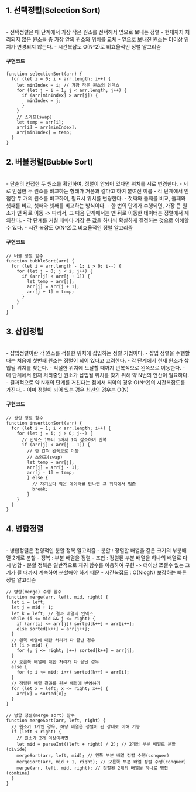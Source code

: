## 1. 선택정렬(Selection Sort)

<br>
- 선택정렬은 매 단계에서 가장 작은 원소를 선택해서 앞으로 보내는 정렬 
- 현재까지 처리되지 않은 원소들 중 가장 앞의 원소와 위치를 교체
- 앞으로 보내진 원소는 더이상 위치가 변경되지 않는다.
- 시간복잡도 O(N^2)로 비효율적인 정렬 알고리즘

#### 구현코드

```
function selectionSort(arr) {
  for (let i = 0; i < arr.length; i++) {
    let minIndex = i; // 가장 작은 원소의 인덱스
    for (let j = i + 1; j < arr.length; j++) {
      if (arr[minIndex] > arr[j]) {
        minIndex = j;
      }
    }
    // 스와프(swap)
    let temp = arr[i];
    arr[i] = arr[minIndex];
    arr[minIndex] = temp;
  }
}
```

## 2. 버블정렬(Bubble Sort)

<br>
- 단순히 인접한 두 원소를 확인하여, 정렬이 안되어 있다면 위치를 서로 변경한다.
- 서로 인접한 두 원소를 비교하는 형태가 거품과 같다고 하여 붙여진 이름
- 각 단계에서 인접한 두 개의 원소를 비교하여, 필요시 위치를 변경한다.
- 첫째와 둘째를 비교, 둘째와 셋째를 비교, 셋째와 넷째를 비교하는 방식이다.
- 한 번의 단계가 수행되면, 가장 큰 원소가 맨 뒤로 이동 -> 따라서, 그 다음 단계에서는 맨 뒤로 이동한 데이터는 정렬에서 제외한다.
- 각 단계를 거칠 때마다 가장 큰 값을 하나씩 확실하게 결정하는 것으로 이해할 수 있다.
- 시간 복잡도 O(N^2)로 비효율적인 정렬 알고리즘

#### 구현코드

```
// 버블 정렬 함수
function bubbleSort(arr) {
  for (let i = arr.length - 1; i > 0; i--) {
    for (let j = 0; j < i; j++) {
      if (arr[j] < arr[j + 1]) {
        let temp = arr[j];
        arr[j] = arr[j + 1];
        arr[j + 1] = temp;
      }
    }
  }
}
```

## 3. 삽입정렬

<br>
- 삽입정렬이란 각 원소를 적절한 위치에 삽입하는 정렬 기법이다.
- 삽입 정렬을 수행할 때는 처음에 첫번째 원소는 정렬이 되어 있다고 고려한다.
- 각 단계에서 현재 원소가 삽입될 위치를 찾는다.
- 적절한 위치에 도달할 때까지 반복적으로 왼쪽으로 이동한다.
- 매 단계에서 현재 처리중인 원소가 삽입될 위치를 찾기 위해 약 N번의 연산이 필요하다.
- 결과적으로 약 N개의 단계를 거친다는 점에서 최악의 경우 O(N^2)의 시간복잡도를 가진다.
- 이미 정렬이 되어 있는 경우 최선의 경우는 O(N)

#### 구현코드

```
// 삽입 정렬 함수
function insertionSort(arr) {
  for (let i = 1; i < arr.length; i++) {
    for (let j = i; j > 0; j--) {
      // 인덱스 j부터 1까지 1씩 감소하며 반복
      if (arr[j] < arr[j - 1]) {
        // 한 칸씩 왼쪽으로 이동
        // 스와프(swap)
        let temp = arr[j];
        arr[j] = arr[j - 1];
        arr[j - 1] = temp;
        } else {
          // 자기보다 작은 데이터를 만나면 그 위치에서 멈춤
          break;
        }
    }
  }
}
```

## 4. 병합정렬

<br>
- 병합정렬은 전형적인 분할 정복 알고리즘
- 분할 : 정렬할 배열을 같은 크기의 부분배열 2개로 분할
- 정복 : 부분 배열을 정렬
- 조합 : 정렬된 부분 배열을 하나의 배열로 다시 병합
- 분할 정복은 일반적으로 재귀 함수를 이용하여 구현 -> 더이상 쪼갤수 없는 크기가 될 때까지 계속하여 분할해야 하기 때문
- 시간복잡도 : O(NlogN) 보장하는 빠른 정렬 알고리즘

```
// 병합(merge) 수행 함수
function merge(arr, left, mid, right) {
  let i = left;
  let j = mid + 1;
  let k = left; // 결과 배열의 인덱스
  while (i <= mid && j <= right) {
    if (arr[i] <= arr[j]) sorted[k++] = arr[i++];
    else sorted[k++] = arr[j++];
  }
  // 왼쪽 배열에 대한 처리가 다 끝난 경우
  if (i > mid) {
    for (; j <= right; j++) sorted[k++] = arr[j];
  }
  // 오른쪽 배열에 대한 처리가 다 끝난 경우
  else {
    for (; i <= mid; i++) sorted[k++] = arr[i];
  }
  // 정렬된 배열 결과를 원본 배열에 반영하기
  for (let x = left; x <= right; x++) {
    arr[x] = sorted[x];
  }
}

// 병합 정렬(merge sort) 함수
function mergeSort(arr, left, right) {
  // 원소가 1개인 경우, 해당 배열은 정렬이 된 상태로 이해 가능
  if (left < right) {
    // 원소가 2개 이상이라면
    let mid = parseInt((left + right) / 2); // 2개의 부분 배열로 분할(divide)
    mergeSort(arr, left, mid); // 왼쪽 부분 배열 정렬 수행(conquer)
    mergeSort(arr, mid + 1, right); // 오른쪽 부분 배열 정렬 수행(conquer)
    merge(arr, left, mid, right); // 정렬된 2개의 배열을 하나로 병합(combine)
  }
}
```
